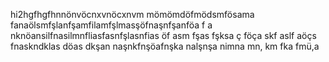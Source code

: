 hi2hgfhgfhnnönvöcnxvnöcxnvm
mömömdöfmödsmfösama
fanaölsmfşlanfşamfilamfşlmasşöfnaşnfşanföa f a
nknöansilfnasilmnfliasfasnfşlasnfias öf asm fşas fşksa ç föça skf aslf aöçs fnaskndklas döas dkşan
naşnkfnşöafnşka
nalşnşa
nimna
mn,
km
fka
fmü,a